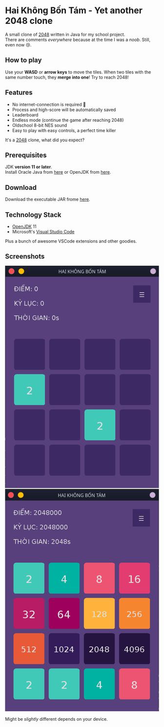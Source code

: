 # Hai Không Bốn Tám - Yet another 2048 clone
A small clone of [2048](https://github.com/gabrielecirulli/2048) written in Java for my school project. <br/>
There are comments _everywhere_ because at the time I was a _noob_. Still, even now 😢.

## How to play
Use your __WASD__ or __arrow keys__ to move the tiles. When two tiles with the same number touch, they __merge into one__! Try to reach 2048!

## Features
- No internet-connection is required 🐧
- Process and high-score will be automatically saved
- Leaderboard
- Endless mode (continue the game after reaching 2048)
- Oldschool 8-bit NES sound
- Easy to play with easy controls, a perfect time killer

It's a [2048](https://github.com/gabrielecirulli/2048) clone, what did you expect?

## Prerequisites
JDK __version 11 or later__. <br/>
Install Oracle Java from [here](https://www.oracle.com/java/technologies/javase-downloads.html) or OpenJDK from [here](https://adoptopenjdk.net).

## Download
Download the executable JAR frome [here](https://github.com/hadlng/2048/releases/latest).

## Technology Stack
- [OpenJDK](https://openjdk.java.net/) 11
- Microsoft's [Visual Studio Code](https://code.visualstudio.com/)

Plus a bunch of awesome VSCode extensions and other goodies.

## Screenshots
<p align="center">
  <img src="screenshot.png" alt="Screenshot of the game."/>
  <img src="tile-color.png" alt="Color of the tiles"/>
</p>

Might be _slightly_ different depends on your device.
